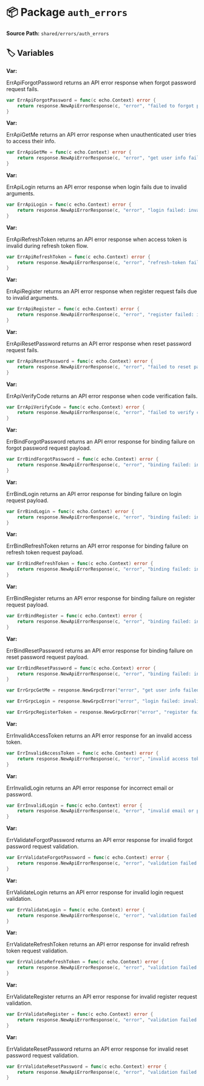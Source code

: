 # 📦 Package `auth_errors`

**Source Path:** `shared/errors/auth_errors`

## 🏷️ Variables

**Var:**

ErrApiForgotPassword returns an API error response when forgot password request fails.

```go
var ErrApiForgotPassword = func(c echo.Context) error {
	return response.NewApiErrorResponse(c, "error", "failed to forgot password", http.StatusBadRequest)
}
```

**Var:**

ErrApiGetMe returns an API error response when unauthenticated user tries to access their info.

```go
var ErrApiGetMe = func(c echo.Context) error {
	return response.NewApiErrorResponse(c, "error", "get user info failed: unauthenticated", http.StatusUnauthorized)
}
```

**Var:**

ErrApiLogin returns an API error response when login fails due to invalid arguments.

```go
var ErrApiLogin = func(c echo.Context) error {
	return response.NewApiErrorResponse(c, "error", "login failed: invalid argument provided", http.StatusBadRequest)
}
```

**Var:**

ErrApiRefreshToken returns an API error response when access token is invalid during refresh token flow.

```go
var ErrApiRefreshToken = func(c echo.Context) error {
	return response.NewApiErrorResponse(c, "error", "refresh-token failed: invalid access token", http.StatusBadRequest)
}
```

**Var:**

ErrApiRegister returns an API error response when register request fails due to invalid arguments.

```go
var ErrApiRegister = func(c echo.Context) error {
	return response.NewApiErrorResponse(c, "error", "register failed: invalid argument", http.StatusBadRequest)
}
```

**Var:**

ErrApiResetPassword returns an API error response when reset password request fails.

```go
var ErrApiResetPassword = func(c echo.Context) error {
	return response.NewApiErrorResponse(c, "error", "failed to reset password", http.StatusBadRequest)
}
```

**Var:**

ErrApiVerifyCode returns an API error response when code verification fails.

```go
var ErrApiVerifyCode = func(c echo.Context) error {
	return response.NewApiErrorResponse(c, "error", "failed to verify code", http.StatusBadRequest)
}
```

**Var:**

ErrBindForgotPassword returns an API error response for binding failure on forgot password request payload.

```go
var ErrBindForgotPassword = func(c echo.Context) error {
	return response.NewApiErrorResponse(c, "error", "binding failed: invalid forgot password request payload", http.StatusBadRequest)
}
```

**Var:**

ErrBindLogin returns an API error response for binding failure on login request payload.

```go
var ErrBindLogin = func(c echo.Context) error {
	return response.NewApiErrorResponse(c, "error", "binding failed: invalid login request payload", http.StatusBadRequest)
}
```

**Var:**

ErrBindRefreshToken returns an API error response for binding failure on refresh token request payload.

```go
var ErrBindRefreshToken = func(c echo.Context) error {
	return response.NewApiErrorResponse(c, "error", "binding failed: invalid refresh token request payload", http.StatusBadRequest)
}
```

**Var:**

ErrBindRegister returns an API error response for binding failure on register request payload.

```go
var ErrBindRegister = func(c echo.Context) error {
	return response.NewApiErrorResponse(c, "error", "binding failed: invalid register request payload", http.StatusBadRequest)
}
```

**Var:**

ErrBindResetPassword returns an API error response for binding failure on reset password request payload.

```go
var ErrBindResetPassword = func(c echo.Context) error {
	return response.NewApiErrorResponse(c, "error", "binding failed: invalid reset password request payload", http.StatusBadRequest)
}
```

```go
var ErrGrpcGetMe = response.NewGrpcError("error", "get user info failed: unauthenticated", int(codes.Unauthenticated))
```

```go
var ErrGrpcLogin = response.NewGrpcError("error", "login failed: invalid argument provided", int(codes.InvalidArgument))
```

```go
var ErrGrpcRegisterToken = response.NewGrpcError("error", "register failed: invalid argument", int(codes.InvalidArgument))
```

**Var:**

ErrInvalidAccessToken returns an API error response for an invalid access token.

```go
var ErrInvalidAccessToken = func(c echo.Context) error {
	return response.NewApiErrorResponse(c, "error", "invalid access token", http.StatusInternalServerError)
}
```

**Var:**

ErrInvalidLogin returns an API error response for incorrect email or password.

```go
var ErrInvalidLogin = func(c echo.Context) error {
	return response.NewApiErrorResponse(c, "error", "invalid email or password", http.StatusUnauthorized)
}
```

**Var:**

ErrValidateForgotPassword returns an API error response for invalid forgot password request validation.

```go
var ErrValidateForgotPassword = func(c echo.Context) error {
	return response.NewApiErrorResponse(c, "error", "validation failed: invalid forgot-password request", http.StatusBadRequest)
}
```

**Var:**

ErrValidateLogin returns an API error response for invalid login request validation.

```go
var ErrValidateLogin = func(c echo.Context) error {
	return response.NewApiErrorResponse(c, "error", "validation failed: invalid login request", http.StatusBadRequest)
}
```

**Var:**

ErrValidateRefreshToken returns an API error response for invalid refresh token request validation.

```go
var ErrValidateRefreshToken = func(c echo.Context) error {
	return response.NewApiErrorResponse(c, "error", "validation failed: invalid refresh-token request", http.StatusBadRequest)
}
```

**Var:**

ErrValidateRegister returns an API error response for invalid register request validation.

```go
var ErrValidateRegister = func(c echo.Context) error {
	return response.NewApiErrorResponse(c, "error", "validation failed: invalid register request", http.StatusBadRequest)
}
```

**Var:**

ErrValidateResetPassword returns an API error response for invalid reset password request validation.

```go
var ErrValidateResetPassword = func(c echo.Context) error {
	return response.NewApiErrorResponse(c, "error", "validation failed: invalid reset-password request", http.StatusBadRequest)
}
```

